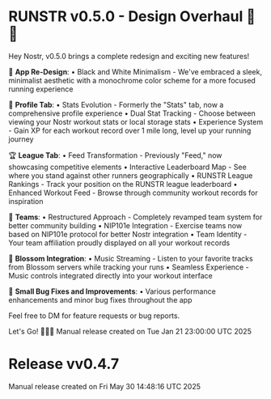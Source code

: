 # RUNSTR v0.5.0 - Design Overhaul 🖤🤍

Hey Nostr, v0.5.0 brings a complete redesign and exciting new features!

🎨 **App Re-Design**:
• Black and White Minimalism - We've embraced a sleek, minimalist aesthetic with a monochrome color scheme for a more focused running experience

👤 **Profile Tab**:
• Stats Evolution - Formerly the "Stats" tab, now a comprehensive profile experience
• Dual Stat Tracking - Choose between viewing your Nostr workout stats or local storage stats
• Experience System - Gain XP for each workout record over 1 mile long, level up your running journey

🏆 **League Tab**:
• Feed Transformation - Previously "Feed," now showcasing competitive elements
• Interactive Leaderboard Map - See where you stand against other runners geographically
• RUNSTR League Rankings - Track your position on the RUNSTR league leaderboard
• Enhanced Workout Feed - Browse through community workout records for inspiration

🤝 **Teams**:
• Restructured Approach - Completely revamped team system for better community building
• NIP101e Integration - Exercise teams now based on NIP101e protocol for better Nostr integration
• Team Identity - Your team affiliation proudly displayed on all your workout records

🎵 **Blossom Integration**:
• Music Streaming - Listen to your favorite tracks from Blossom servers while tracking your runs
• Seamless Experience - Music controls integrated directly into your workout interface

🔧 **Small Bug Fixes and Improvements**:
• Various performance enhancements and minor bug fixes throughout the app

Feel free to DM for feature requests or bug reports.

Let's Go! 🏃‍♂️💪
Manual release created on Tue Jan 21 23:00:00 UTC 2025

# Release vv0.4.7

Manual release created on Fri May 30 14:48:16 UTC 2025
